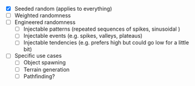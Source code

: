 ﻿- [x] Seeded random (applies to everything)
- [ ] Weighted randomness
- [ ] Engineered randomness
  - [ ] Injectable patterns (repeated sequences of spikes, sinusoidal )
  - [ ] Injectable events (e.g. spikes, valleys, plateaus)
  - [ ] Injectable tendencies (e.g. prefers high but could go low for a little bit)
- [ ] Specific use cases
  - [ ] Object spawning
  - [ ] Terrain generation
  - [ ] Pathfinding?